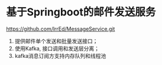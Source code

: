 # 基于Springboot的邮件发送服务
https://github.com/lrrEd/MessageService.git






1. 提供邮件单个发送和批量发送接口；
2. 使用Kafka, 接口调用和发送层分离；
3. kafka消息订阅方支持内存队列和线程池





